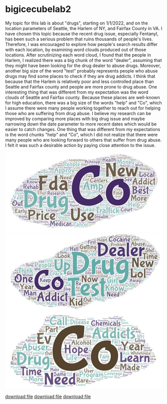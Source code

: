 # bigicecubelab2
 My topic for this lab is about "drugs", starting on 1/1/2022, and on the location parameters of Seattle, the Harlem of NY, and Fairfax County in VA. I have chosen this topic because the recent drug issue, especially Fentanyl, has been such a serious problem that ruins thousands of people's lives. Therefore, I was encouraged to explore how people's search results differ with each location, by examining word clouds produced out of those locations. After scrutinizing each word cloud, I found that the people in Harlem, I realized there was a big chunk of the word "dealer", assuming that they might have been looking for the drug dealer to abuse drugs. Moreover, another big size of the word "test" probably represents people who abuse drugs may find some places to check if they are drug addicts. I think that because that the Harlem is relatively poor and less controlled place than Seattle and Fairfax county and people are more prone to drug abuse. One interesting thing that was different from my expectation was the word clouds of Seattle and Fairfax county. Because these places are well-known for high education, there was a big size of the words "help" and "Co", which I assume there were many people working together to reach out for helping those who are suffering from drug abuse. 
I believe my research can be improved by comparing more places with big drug issue and maybe narrowing down the date parameter
to more recent dates which would be easier to catch changes.
One thing that was different from my expectations is the word chunks "help" and "Co", which I did not realize that there were many people who are looking forward to others that suffer from drug abuse. I felt it was such a desirable action by paying close attention to the issue.

![word cloud](img/fairfax.PNG)
![word cloud](img/harlem.PNG)
![word cloud](img/Seattle.PNG)

[download file](https://raw.githubusercontent.com/bigicecube/bigicecubelab2/main/assets/twsearch-result%20(fairfax).csv)
[download file](assets/twsearch-result%20(harlem).csv)
[download file](assets/twsearch-result%20(Seattle).csv)
